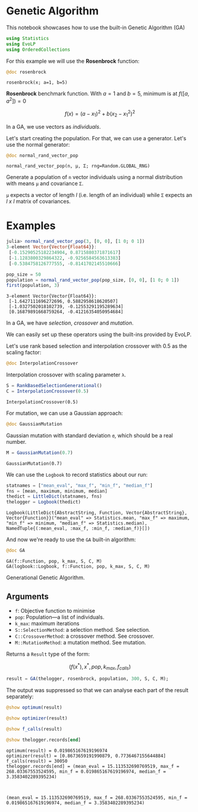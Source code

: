 # Genetic Algorithm

This notebook showcases how to use the built-in Genetic Algorithm (GA)


```julia
using Statistics
using EvoLP
using OrderedCollections
```

For this example we will use the **Rosenbrock** function:


```julia
@doc rosenbrock
```


```
rosenbrock(x; a=1, b=5)
```

**Rosenbrock** benchmark function. With $a=1$ and $b=5$, minimum is at $f([a, a^2]) = 0$

$$
f(x) = (a - x_1)^2 + b(x_2 - x_1^2)^2
$$



In a GA, we use vectors as _individuals_.

Let's start creating the population. For that, we can use a generator. Let's use the normal generator:


```julia
@doc normal_rand_vector_pop
```


```
normal_rand_vector_pop(n, μ, Σ; rng=Random.GLOBAL_RNG)
```

Generate a population of `n` vector individuals using a normal distribution with means `μ` and covariance `Σ`.

`μ` expects a vector of length *l* (i.e. length of an individual) while `Σ` expects an *l x l* matrix of covariances.

# Examples

```julia
julia> normal_rand_vector_pop(3, [0, 0], [1 0; 0 1])
3-element Vector{Vector{Float64}}:
 [-0.15290525182234904, 0.8715880371871617]
 [-1.1283800329864322, -0.9256584563613383]
 [-0.5384758126777555, -0.8141702145510666]
```




```julia
pop_size = 50
population = normal_rand_vector_pop(pop_size, [0, 0], [1 0; 0 1])
first(population, 3)
```


    3-element Vector{Vector{Float64}}:
     [-1.6427111696272696, 0.5882958618620507]
     [-1.0327502018102739, -0.12553291195289634]
     [0.16879891668759264, -0.41216354050954684]


In a GA, we have _selection_, _crossover_ and _mutation_.

We can easily set up these operators using the built-ins provided by EvoLP.

Let's use rank based selection and interpolation crossover with 0.5 as the scaling factor:


```julia
@doc InterpolationCrossover
```


Interpolation crossover with scaling parameter `λ`.




```julia
S = RankBasedSelectionGenerational()
C = InterpolationCrossover(0.5)
```


    InterpolationCrossover(0.5)


For mutation, we can use a Gaussian approach:


```julia
@doc GaussianMutation
```


Gaussian mutation with standard deviation `σ`, which should be a real number.




```julia
M = GaussianMutation(0.7)
```


    GaussianMutation(0.7)


We can use the `Logbook` to record statistics about our run:


```julia
statnames = ["mean_eval", "max_f", "min_f", "median_f"]
fns = [mean, maximum, minimum, median]
thedict = LittleDict(statnames, fns)
thelogger = Logbook(thedict)
```


    Logbook(LittleDict{AbstractString, Function, Vector{AbstractString}, Vector{Function}}("mean_eval" => Statistics.mean, "max_f" => maximum, "min_f" => minimum, "median_f" => Statistics.median), NamedTuple{(:mean_eval, :max_f, :min_f, :median_f)}[])


And now we're ready to use the `GA` built-in algorithm:


```julia
@doc GA
```


```
GA(f::Function, pop, k_max, S, C, M)
GA(logbook::Logbook, f::Function, pop, k_max, S, C, M)
```

Generational Genetic Algorithm.

## Arguments

  * `f`: Objective function to minimise
  * `pop`: Population—a list of individuals.
  * `k_max`: maximum iterations
  * `S::SelectionMethod`: a selection method. See selection.
  * `C::CrossoverMethod`: a crossover method. See crossover.
  * `M::MutationMethod`: a mutation method. See mutation.

Returns a `Result` type of the form:

$$
\big( f(x^*), x^*, pop, k_{max}, f_{calls} \big)
$$




```julia
result = GA(thelogger, rosenbrock, population, 300, S, C, M);
```

The output was suppressed so that we can analyse each part of the result separately:


```julia
@show optimum(result)

@show optimizer(result)

@show f_calls(result)

@show thelogger.records[end]
```

    optimum(result) = 0.019865167619196974
    optimizer(result) = [0.8673659191990879, 0.7736467155644884]
    f_calls(result) = 30050
    thelogger.records[end] = (mean_eval = 15.113532690769519, max_f = 268.03367553524595, min_f = 0.019865167619196974, median_f = 3.3583402289395234)



    (mean_eval = 15.113532690769519, max_f = 268.03367553524595, min_f = 0.019865167619196974, median_f = 3.3583402289395234)

